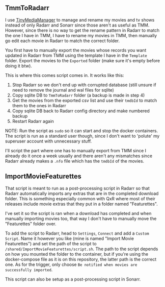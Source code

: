 ## TmmToRadarr

I use [TinyMediaManager](https://www.tinymediamanager.org/) to manage and rename my movies and tv shows instead of only Radarr and Sonarr since those aren't as useful as TMM. However, since there is no way to get the rename pattern in Radarr to match the one I have in TMM, I have to rename my movies in TMM, then manually go edit each movie in Radarr to match the correct folder.

You first have to manually export the movies whose records you want updated in Radarr from TMM using the template I have in the `Template` folder.
Export the movies to the `Exported` folder (make sure it's empty before doing it btw).

This is where this comes script comes in. It works like this:

1. Stop Radarr so we don't end up with corrupted database (still unsure if need to remove the journal and wal files for sqlite)
2. Copy sqlite DB to `TmmToRadarr` folder (a backup is made in step 4)
3. Get the movies from the exported csv list and use their `tmdbId` to match them to the ones in Radarr
4. Copy sqlite DB back to Radarr config directory and make numbered backup
5. Restart Radarr again

NOTE: Run the script as `sudo` so it can start and stop the docker containers. The script is run as a standard user though, since I don't want to 'polute' my superuser account with unnecessary stuff.

I'll script the part where one has to manually export from TMM since I already do it once a week usually and there aren't any mismatches since Radarr already makes a `.nfo` file which has the `tmdbId` of the movies.

## ImportMovieFeaturettes

That script is meant to run as a post-processing script in Radarr so that Radarr automatically imports any extras that are in the completed download folder. This is something especially common with QxR where most of their releases include movie extras that they put in a folder named "Featurettes".

I've set it so the script is ran when a download has completed and when manually importing movies too, that way I don't have to manually move the "Featurettes" folder over.

To add the script to Radarr, head to `Settings`, `Connect` and add a `Custom Script`. Name it however you like (mine is named "Import Movie Featurettes") and set the path of the script to `/shared/ImportMovieFeaturettes/script.sh`. The path to the script depends on how you mounted the folder to the container, but if you're using the docker-compose file as it is on this repository, the latter path is the correct one. As for the trigger, only choose `Be notified when movies are successfully imported`.

This script can also be setup as a post-processing script in Sonarr.